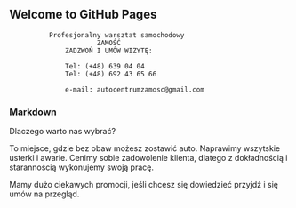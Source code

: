 ## Welcome to GitHub Pages
              Profesjonalny warsztat samochodowy
                          ZAMOŚĆ
                  ZADZWOŃ I UMÓW WIZYTĘ:
                  
                  Tel: (+48) 639 04 04
                  Tel: (+48) 692 43 65 66
                  
                  e-mail: autocentrumzamosc@gmail.com

### Markdown

Dlaczego warto nas wybrać? 

To miejsce, gdzie bez obaw możesz zostawić auto. Naprawimy wszytskie usterki i awarie. 
Cenimy sobie zadowolenie klienta, dlatego z dokładnością i starannością wykonujemy swoją pracę. 

Mamy dużo ciekawych promocji, jeśli chcesz się dowiedzieć przyjdź i się umów na przegląd.

